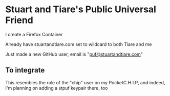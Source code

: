 # Stuart and Tiare's Public Universal Friend

I create a Firefox Container

Already have stuartandtiare.com set to wildcard to both Tiare and me

Just made a new GitHub user, email is "puf@stuartandtiare.com"

## To integrate

This resembles the role of the "chip" user on my PocketC.H.I.P, and indeed, I'm planning on adding a stpuf keypair there, too
